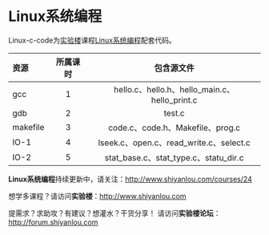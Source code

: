 Linux系统编程
============

Linux-c-code为[实验楼](http://shiyanlou.com)课程[Linux系统编程](http://www.shiyanlou.com/courses/24)配套代码。


| 资源      |    所属课时 | 包含源文件  |
| :-------- | :----------:| :---------: |
| gcc  | 1 | hello.c、hello.h、hello_main.c、hello_print.c |
| gdb  | 2 | test.c |
| makefile  | 3 | code.c、code.h、Makefile、prog.c |
| IO-1  | 4 | lseek.c、open.c、read_write.c、select.c |
| IO-2  | 5 | stat_base.c、stat_type.c、statu_dir.c |

**Linux系统编程**持续更新中，请关注：http://www.shiyanlou.com/courses/24

想学多课程？请访问**实验楼**：http://www.shiyanlou.com

提需求？求助攻？有建议？想灌水？干货分享！
请访问**实验楼论坛**：http://forum.shiyanlou.com

